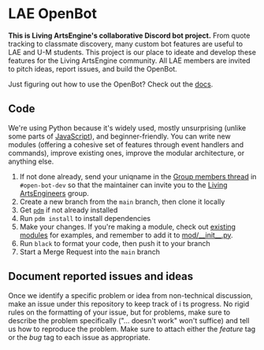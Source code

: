 # LAE OpenBot

**This is Living ArtsEngine's collaborative Discord bot project.** From quote tracking to classmate discovery, many custom bot features are useful to LAE and U-M students. This project is our place to ideate and develop these features for the Living ArtsEngine community. All LAE members are invited to pitch ideas, report issues, and build the OpenBot.

Just figuring out how to use the OpenBot? Check out the [docs](docs/README.md).

## Code

We're using Python because it's widely used, mostly unsurprising (unlike some parts of [JavaScript](https://github.com/denysdovhan/wtfjs)), and beginner-friendly. You can write new modules (offering a cohesive set of features through event handlers and commands), improve existing ones, improve the modular architecture, or anything else.

1. If not done already, send your uniqname in the [Group members thread](https://discord.com/channels/1002274815270465607/1005317489506394202) in `#open-bot-dev` so that the maintainer can invite you to the [Living ArtsEngineers](https://gitlab.umich.edu/living-artsengineers) group.
1. Create a new branch from the `main` branch, then clone it locally
1. Get [`pdm`](https://pdm.fming.dev/latest/) if not already installed
1. Run `pdm install` to install dependencies
1. Make your changes. If you're making a module, check out [existing modules](mod/) for examples, and remember to add it to [mod/\_\_init\_\_.py](mod/__init__.py).
1. Run `black` to format your code, then push it to your branch
1. Start a Merge Request into the `main` branch

## Document reported issues and ideas

Once we identify a specific problem or idea from non-technical discussion, make an issue under this repository to keep track of i ts progress. No rigid rules on the formatting of your issue, but for problems, make sure to describe the problem specifically ("... doesn't work" won't suffice) and tell us how to reproduce the problem. Make sure to attach either the _feature_ tag or the _bug_ tag to each issue as appropriate.